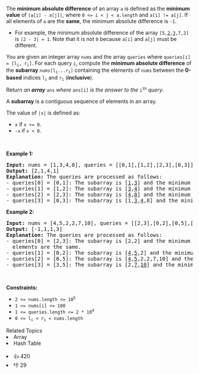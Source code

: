 <p>The <strong>minimum absolute difference</strong> of an array <code>a</code> is defined as the <strong>minimum value</strong> of <code>|a[i] - a[j]|</code>, where <code>0 &lt;= i &lt; j &lt; a.length</code> and <code>a[i] != a[j]</code>. If all elements of <code>a</code> are the <strong>same</strong>, the minimum absolute difference is <code>-1</code>.</p>

<ul>
	<li>For example, the minimum absolute difference of the array <code>[5,<u>2</u>,<u>3</u>,7,2]</code> is <code>|2 - 3| = 1</code>. Note that it is not <code>0</code> because <code>a[i]</code> and <code>a[j]</code> must be different.</li>
</ul>

<p>You are given an integer array <code>nums</code> and the array <code>queries</code> where <code>queries[i] = [l<sub>i</sub>, r<sub>i</sub>]</code>. For each query <code>i</code>, compute the <strong>minimum absolute difference</strong> of the <strong>subarray</strong> <code>nums[l<sub>i</sub>...r<sub>i</sub>]</code> containing the elements of <code>nums</code> between the <strong>0-based</strong> indices <code>l<sub>i</sub></code> and <code>r<sub>i</sub></code> (<strong>inclusive</strong>).</p>

<p>Return <em>an <strong>array</strong> </em><code>ans</code> <em>where</em> <code>ans[i]</code> <em>is the answer to the</em> <code>i<sup>th</sup></code> <em>query</em>.</p>

<p>A <strong>subarray</strong> is a contiguous sequence of elements in an array.</p>

<p>The value of <code>|x|</code> is defined as:</p>

<ul>
	<li><code>x</code> if <code>x &gt;= 0</code>.</li>
	<li><code>-x</code> if <code>x &lt; 0</code>.</li>
</ul>

<p>&nbsp;</p>
<p><strong>Example 1:</strong></p>

<pre>
<strong>Input:</strong> nums = [1,3,4,8], queries = [[0,1],[1,2],[2,3],[0,3]]
<strong>Output:</strong> [2,1,4,1]
<strong>Explanation:</strong> The queries are processed as follows:
- queries[0] = [0,1]: The subarray is [<u>1</u>,<u>3</u>] and the minimum absolute difference is |1-3| = 2.
- queries[1] = [1,2]: The subarray is [<u>3</u>,<u>4</u>] and the minimum absolute difference is |3-4| = 1.
- queries[2] = [2,3]: The subarray is [<u>4</u>,<u>8</u>] and the minimum absolute difference is |4-8| = 4.
- queries[3] = [0,3]: The subarray is [1,<u>3</u>,<u>4</u>,8] and the minimum absolute difference is |3-4| = 1.
</pre>

<p><strong>Example 2:</strong></p>

<pre>
<strong>Input:</strong> nums = [4,5,2,2,7,10], queries = [[2,3],[0,2],[0,5],[3,5]]
<strong>Output:</strong> [-1,1,1,3]
<strong>Explanation: </strong>The queries are processed as follows:
- queries[0] = [2,3]: The subarray is [2,2] and the minimum absolute difference is -1 because all the
  elements are the same.
- queries[1] = [0,2]: The subarray is [<u>4</u>,<u>5</u>,2] and the minimum absolute difference is |4-5| = 1.
- queries[2] = [0,5]: The subarray is [<u>4</u>,<u>5</u>,2,2,7,10] and the minimum absolute difference is |4-5| = 1.
- queries[3] = [3,5]: The subarray is [2,<u>7</u>,<u>10</u>] and the minimum absolute difference is |7-10| = 3.
</pre>

<p>&nbsp;</p>
<p><strong>Constraints:</strong></p>

<ul>
	<li><code>2 &lt;= nums.length &lt;= 10<sup>5</sup></code></li>
	<li><code>1 &lt;= nums[i] &lt;= 100</code></li>
	<li><code>1 &lt;= queries.length &lt;= 2&nbsp;* 10<sup>4</sup></code></li>
	<li><code>0 &lt;= l<sub>i</sub> &lt; r<sub>i</sub> &lt; nums.length</code></li>
</ul>
<div><div>Related Topics</div><div><li>Array</li><li>Hash Table</li></div></div><br><div><li>👍 420</li><li>👎 29</li></div>